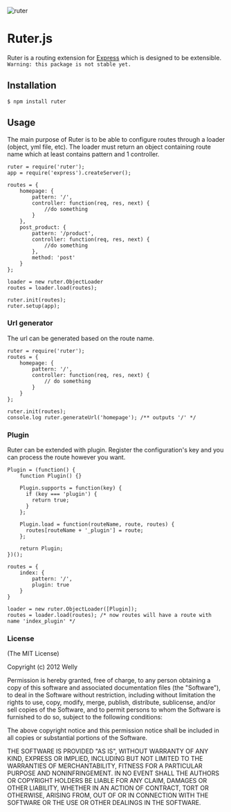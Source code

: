 ![ruter](https://secure.travis-ci.org/wlzch/ruterjs.png)

# Ruter.js
Ruter is a routing extension for [Express](http://expressjs.com) which is designed to be extensible.
`Warning: this package is not stable yet.`

## Installation
`$ npm install ruter`

## Usage
The main purpose of Ruter is to be able to configure routes through a loader (object, yml file, etc). The loader must return an object containing route name which at least contains pattern and 1 controller.

    ruter = require('ruter');
    app = require('express').createServer();

    routes = {
        homepage: {
            pattern: '/',
            controller: function(req, res, next) {
                //do something
            }
        },
        post_product: {
            pattern: '/product',
            controller: function(req, res, next) {
                //do something
            },
            method: 'post'
        }
    };

    loader = new ruter.ObjectLoader
    routes = loader.load(routes);

    ruter.init(routes);
    ruter.setup(app);

### Url generator
The url can be generated based on the route name.

    ruter = require('ruter');
    routes = {
        homepage: {
            pattern: '/',
            controller: function(req, res, next) {
                // do something
            }
        }
    };

    ruter.init(routes);
    console.log ruter.generateUrl('homepage'); /** outputs '/' */

### Plugin
Ruter can be extended with plugin. Register the configuration's key and you can process the route however you want.

    Plugin = (function() {
        function Plugin() {}

        Plugin.supports = function(key) {
          if (key === 'plugin') {
            return true;
          }
        };

        Plugin.load = function(routeName, route, routes) {
          routes[routeName + '_plugin'] = route;
        };

        return Plugin;
    })();

    routes = {
        index: {
            pattern: '/',
            plugin: true
        }
    }

    loader = new ruter.ObjectLoader([Plugin]);
    routes = loader.load(routes); /* now routes will have a route with name 'index_plugin' */

### License
(The MIT License)

Copyright (c) 2012 Welly

Permission is hereby granted, free of charge, to any person obtaining a copy of
this software and associated documentation files (the "Software"), to deal in
the Software without restriction, including without limitation the rights to
use, copy, modify, merge, publish, distribute, sublicense, and/or sell copies of
the Software, and to permit persons to whom the Software is furnished to do so,
subject to the following conditions:

The above copyright notice and this permission notice shall be included in all
copies or substantial portions of the Software.

THE SOFTWARE IS PROVIDED "AS IS", WITHOUT WARRANTY OF ANY KIND, EXPRESS OR
IMPLIED, INCLUDING BUT NOT LIMITED TO THE WARRANTIES OF MERCHANTABILITY, FITNESS
FOR A PARTICULAR PURPOSE AND NONINFRINGEMENT. IN NO EVENT SHALL THE AUTHORS OR
COPYRIGHT HOLDERS BE LIABLE FOR ANY CLAIM, DAMAGES OR OTHER LIABILITY, WHETHER
IN AN ACTION OF CONTRACT, TORT OR OTHERWISE, ARISING FROM, OUT OF OR IN
CONNECTION WITH THE SOFTWARE OR THE USE OR OTHER DEALINGS IN THE SOFTWARE.
